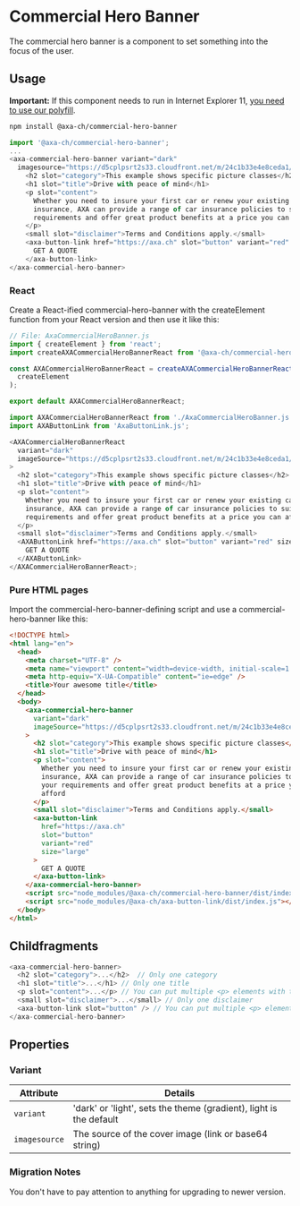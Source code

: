 # Commercial Hero Banner

The commercial hero banner is a component to set something into the focus of the user.

## Usage

**Important:** If this component needs to run in Internet Explorer 11, [you need to use our polyfill](https://github.com/axa-ch/patterns-library/tree/develop/src/components/05-utils/polyfill).

```bash
npm install @axa-ch/commercial-hero-banner
```

```js
import '@axa-ch/commercial-hero-banner';
...
<axa-commercial-hero-banner variant="dark"
  imagesource="https://d5cplpsrt2s33.cloudfront.net/m/24c1b33e4e8ceda1/WIDE_1440_560_X2-hero_kv_neu_kv_breit_web.jpg">
    <h2 slot="category">This example shows specific picture classes</h2>
    <h1 slot="title">Drive with peace of mind</h1>
    <p slot="content">
      Whether you need to insure your first car or renew your existing car
      insurance, AXA can provide a range of car insurance policies to suit your
      requirements and offer great product benefits at a price you can afford
    </p>
    <small slot="disclaimer">Terms and Conditions apply.</small>
    <axa-button-link href="https://axa.ch" slot="button" variant="red" size="large">
      GET A QUOTE
    </axa-button-link>
</axa-commercial-hero-banner>
```

### React

Create a React-ified commercial-hero-banner with the createElement function from your React version and then use it like this:

```js
// File: AxaCommercialHeroBanner.js
import { createElement } from 'react';
import createAXACommercialHeroBannerReact from '@axa-ch/commercial-hero-banner/lib/index.react';

const AXACommercialHeroBannerReact = createAXACommercialHeroBannerReact(
  createElement
);

export default AXACommercialHeroBannerReact;
```

```js
import AXACommercialHeroBannerReact from './AxaCommercialHeroBanner.js';
import AXAButtonLink from 'AxaButtonLink.js';

<AXACommercialHeroBannerReact
  variant="dark"
  imageSource="https://d5cplpsrt2s33.cloudfront.net/m/24c1b33e4e8ceda1/WIDE_1440_560_X2-hero_kv_neu_kv_breit_web.jpg"
>
  <h2 slot="category">This example shows specific picture classes</h2>
  <h1 slot="title">Drive with peace of mind</h1>
  <p slot="content">
    Whether you need to insure your first car or renew your existing car
    insurance, AXA can provide a range of car insurance policies to suit your
    requirements and offer great product benefits at a price you can afford
  </p>
  <small slot="disclaimer">Terms and Conditions apply.</small>
  <AXAButtonLink href="https://axa.ch" slot="button" variant="red" size="large">
    GET A QUOTE
  </AXAButtonLink>
</AXACommercialHeroBannerReact>;
```

### Pure HTML pages

Import the commercial-hero-banner-defining script and use a commercial-hero-banner like this:

```html
<!DOCTYPE html>
<html lang="en">
  <head>
    <meta charset="UTF-8" />
    <meta name="viewport" content="width=device-width, initial-scale=1.0" />
    <meta http-equiv="X-UA-Compatible" content="ie=edge" />
    <title>Your awesome title</title>
  </head>
  <body>
    <axa-commercial-hero-banner
      variant="dark"
      imageSource="https://d5cplpsrt2s33.cloudfront.net/m/24c1b33e4e8ceda1/WIDE_1440_560_X2-hero_kv_neu_kv_breit_web.jpg"
    >
      <h2 slot="category">This example shows specific picture classes</h2>
      <h1 slot="title">Drive with peace of mind</h1>
      <p slot="content">
        Whether you need to insure your first car or renew your existing car
        insurance, AXA can provide a range of car insurance policies to suit
        your requirements and offer great product benefits at a price you can
        afford
      </p>
      <small slot="disclaimer">Terms and Conditions apply.</small>
      <axa-button-link
        href="https://axa.ch"
        slot="button"
        variant="red"
        size="large"
      >
        GET A QUOTE
      </axa-button-link>
    </axa-commercial-hero-banner>
    <script src="node_modules/@axa-ch/commercial-hero-banner/dist/index.js"></script>
    <script src="node_modules/@axa-ch/axa-button-link/dist/index.js"></script>
  </body>
</html>
```

## Childfragments

```js
<axa-commercial-hero-banner>
  <h2 slot="category">...</h2>  // Only one category
  <h1 slot="title">...</h1> // Only one title
  <p slot="content">...</p> // You can put multiple <p> elements with the 'content' slot
  <small slot="disclaimer">...</small> // Only one disclaimer
  <axa-button-link slot="button" /> // You can put multiple <p> elements with the 'content' slot
</axa-commercial-hero-banner>
```

## Properties

### Variant

| Attribute     | Details                                                            |
| ------------- | ------------------------------------------------------------------ |
| `variant`     | 'dark' or 'light', sets the theme (gradient), light is the default |
| `imagesource` | The source of the cover image (link or base64 string)              |

### Migration Notes

You don't have to pay attention to anything for upgrading to newer version.
